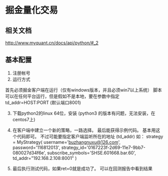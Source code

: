# 掘金量化交易

## 相关文档

http://www.myquant.cn/docs/api/python/#_2

## 基本配置

1. 注册帐号
2. 运行方式

  首先必须掘金客户端在运行（仅有windows版本，并且必须win7以上系统）
  脚本可以在任何平台运行，但是假如不是本地，要在参数中指定 td_addr=HOST:PORT (默认端口8001)


3. 下载python2的linux 64位，安装
  (python3 的版本有问题，无法安装，在centos7上)

4. 在客户端中建立一个新的策略，一路选择。 最后能获得示例代码。
  基本用这个代码即可。 
  不过可能要指定客户端监听所在的地址 (td_addr)
  如：
  strategy = MyStrategy(
      username='buzhangnuxu@126.com',
      password='116812013',
      strategy_id='0167223f-2d69-11e7-9bb7-080027d34f6e',
      subscribe_symbols='SHSE.601668.bar.60',
      td_addr="192.168.2.108:8001"
      )


5. 最后执行测试代码，如果ret=0就是成功了。 
  可以在回测报告中看到结果
